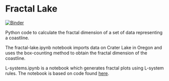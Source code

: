 # Fractal Lake
[![Binder](https://mybinder.org/badge_logo.svg)](https://mybinder.org/v2/gh/akanotoe/Fractal-Lake/main)

Python code to calculate the fractal dimension of a set of data representing a coastline.

The fractal-lake.ipynb notebook imports data on Crater Lake in Oregon and uses the box-counting method to obtain the fractal dimension of the coastline.

L-systems.ipynb is a notebook which generates fractal plots using L-system rules. The notebook is based on code found [here](https://elc.github.io/posts/plotting-fractals-step-by-step-with-python/).
